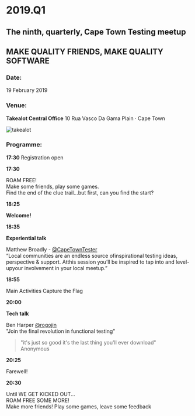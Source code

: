 # 2019.Q1

## The ninth, quarterly, Cape Town Testing meetup

## MAKE QUALITY FRIENDS, MAKE QUALITY SOFTWARE

### Date:
19 February 2019 

### Venue:
**Takealot Central Office**
10 Rua Vasco Da Gama Plain · Cape Town

![takealot](https://drive.google.com/open?id=1dZ2-l0puaL-tbEgtJDnYq8NwlgX_FVBc)

### Programme:
**17:30**
  Registration open

**17:30**

ROAM FREE!  
Make some friends, play some games.  
Find the end of the clue trail...but first, can you find the start?


**18:25**

**Welcome!**

**18:35**

**Experiential talk**

Matthew Broadly - [@CapeTownTester](https://twitter.comCapeTownTester)   
“Local communities are an endless source ofinspirational testing ideas, perspective & support. Atthis session you’ll be inspired to tap into and level-upyour involvement in your local meetup.”

**18:55**

Main Activities
Capture the Flag


**20:00**

**Tech talk**

Ben Harper [@rogojin](https://twitter.com/rogojin)  
"Join the final revolution in functional testing"
> "it's just so good it's the last thing you'll ever download"  
Anonymous

**20:25**

  Farewell!

**20:30**

 Until WE GET KICKED OUT...  
  ROAM FREE SOME MORE!  
  Make more friends! Play some games, leave some feedback